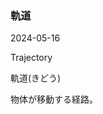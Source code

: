 <article id="軌道">

### 軌道

<p class="st_update_header">2024-05-16</p>
<p class="st_name_header_en">Trajectory</p>
<p class="st_name_header_jp">軌道(きどう)</p>
<div class="article_explanation">物体が移動する経路。</div>
</article>
